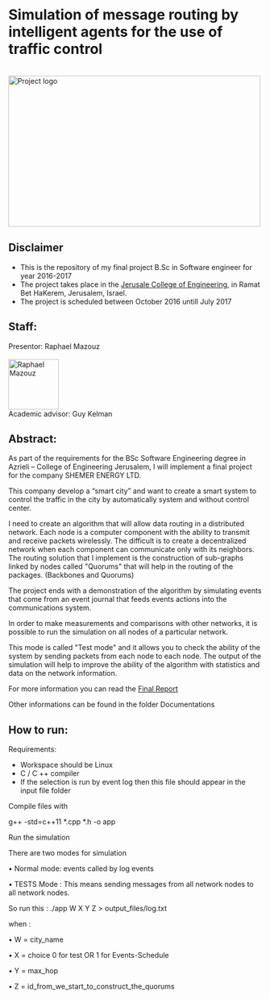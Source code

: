 # Simulation of message routing by intelligent agents for the use of traffic control
<br>
<img src="https://github.com/raphym/Simulation-of-routing-problem-with-intelligent-agents/blob/master/Pictures/image_readme.jpg?raw=true" alt="Project logo" width="500" height="300">


## Disclaimer
* This is the repository of my final project B.Sc in Software engineer for year 2016-2017
* The project takes place in the [Jerusale College of Engineering](https://www.jce.ac.il/), in Ramat Bet HaKerem, Jerusalem, Israel.
* The project is scheduled between October 2016 untill July 2017 

## Staff:
Presentor: Raphael Mazouz<br><br>
<a href="https://github.com/raphym">
<img src="https://avatars2.githubusercontent.com/u/17546494?v=3&s=460" alt="Raphael Mazouz" width="100" height="100"></a>
<br>Academic advisor: Guy Kelman

## Abstract:

As part of the requirements for the BSc Software Engineering degree in 
Azrieli – College of Engineering Jerusalem, I will implement a final project for the company SHEMER ENERGY LTD.

This company develop a “smart city” and want to create a smart system to control the traffic in the city by automatically system and without control center.

I need to create an algorithm that will allow data routing in a distributed network.
Each node is a computer component with the ability to transmit and receive packets wirelessly. The difficult is to create a decentralized network when each component can communicate only with its neighbors.
The routing solution that I implement is the construction of sub-graphs linked by nodes called "Quorums" that will help in the routing of the packages. (Backbones and Quorums)


The project ends with a demonstration of the algorithm by simulating events that come from an event journal that feeds events actions into the communications system.

In order to make measurements and comparisons with other networks, it is possible to run the simulation on all nodes of a particular network.

This mode is called "Test mode" and it allows you to check the ability of the system by sending packets from each node to each node.
The output of the simulation will help to improve the ability of the algorithm with statistics and data on the network information.

For more information you can read the [Final Report](https://github.com/raphym/Simulation_of_message_routing_by_intelligent_agents/tree/master/documentations/5_%D7%9E%D7%A1%D7%99%D7%A8%D7%94)

Other informations can be found in the folder Documentations

## How to run:

Requirements:
* Workspace should be Linux
* C / C ++ compiler
* If the selection is run by event log then this file should appear in the input file folder

Compile files with

  g++ -std=c++11 *.cpp *.h -o app
  
Run the simulation

There are two modes for simulation

• Normal mode: events called by log events

• TESTS Mode : This means sending messages from all network nodes to all network nodes.

So run this : ./app W X Y Z > output_files/log.txt

when :

• W = city_name

• X = choice 0 for test OR 1 for Events-Schedule

• Y = max_hop

• Z = id_from_we_start_to_construct_the_quorums

  
  


